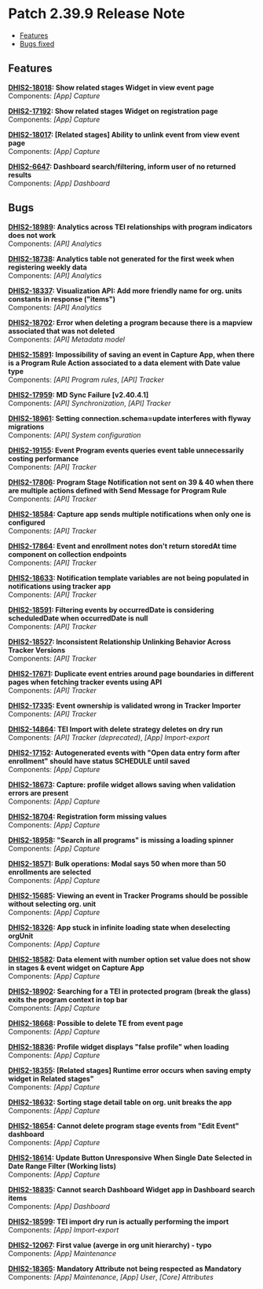 # Patch 2.39.9 Release Note

- [Features](#features)
- [Bugs fixed](#bugs)

## Features

**[DHIS2-18018](https://dhis2.atlassian.net/browse/DHIS2-18018): Show related stages Widget in view event page**  
Components: _[App] Capture_

**[DHIS2-17192](https://dhis2.atlassian.net/browse/DHIS2-17192): Show related stages Widget on registration page**  
Components: _[App] Capture_

**[DHIS2-18017](https://dhis2.atlassian.net/browse/DHIS2-18017): [Related stages] Ability to unlink event from view event page**  
Components: _[App] Capture_

**[DHIS2-6647](https://dhis2.atlassian.net/browse/DHIS2-6647): Dashboard search/filtering, inform user of no returned results**  
Components: _[App] Dashboard_

## Bugs

**[DHIS2-18989](https://dhis2.atlassian.net/browse/DHIS2-18989): Analytics across TEI relationships with program indicators does not work**  
Components: _[API] Analytics_

**[DHIS2-18738](https://dhis2.atlassian.net/browse/DHIS2-18738): Analytics table not generated for the first week when registering weekly data**  
Components: _[API] Analytics_

**[DHIS2-18337](https://dhis2.atlassian.net/browse/DHIS2-18337): Visualization API: Add more friendly name for org. units constants in response ("items")**  
Components: _[API] Analytics_

**[DHIS2-18702](https://dhis2.atlassian.net/browse/DHIS2-18702): Error when deleting a program because there is a mapview associated that was not deleted**  
Components: _[API] Metadata model_

**[DHIS2-15891](https://dhis2.atlassian.net/browse/DHIS2-15891): Impossibility of saving an event in Capture App, when there is a Program Rule Action associated to a data element with Date value type**  
Components: _[API] Program rules_, _[API] Tracker_

**[DHIS2-17959](https://dhis2.atlassian.net/browse/DHIS2-17959): MD Sync Failure [v2.40.4.1]**  
Components: _[API] Synchronization_, _[API] Tracker_

**[DHIS2-18961](https://dhis2.atlassian.net/browse/DHIS2-18961): Setting connection.schema=update interferes with flyway migrations**  
Components: _[API] System configuration_

**[DHIS2-19155](https://dhis2.atlassian.net/browse/DHIS2-19155): Event Program events queries event table unnecessarily costing performance**  
Components: _[API] Tracker_

**[DHIS2-17806](https://dhis2.atlassian.net/browse/DHIS2-17806): Program Stage Notification not sent on 39 & 40 when there are multiple actions defined with Send Message for Program Rule**  
Components: _[API] Tracker_

**[DHIS2-18584](https://dhis2.atlassian.net/browse/DHIS2-18584): Capture app sends multiple notifications when only one is configured**  
Components: _[API] Tracker_

**[DHIS2-17864](https://dhis2.atlassian.net/browse/DHIS2-17864): Event and enrollment notes don't return storedAt time component on collection endpoints**  
Components: _[API] Tracker_

**[DHIS2-18633](https://dhis2.atlassian.net/browse/DHIS2-18633): Notification template variables are not being populated in notifications using tracker app**  
Components: _[API] Tracker_

**[DHIS2-18591](https://dhis2.atlassian.net/browse/DHIS2-18591): Filtering events by occurredDate is considering scheduledDate when occurredDate is null**  
Components: _[API] Tracker_

**[DHIS2-18527](https://dhis2.atlassian.net/browse/DHIS2-18527): Inconsistent Relationship Unlinking Behavior Across Tracker Versions**  
Components: _[API] Tracker_

**[DHIS2-17671](https://dhis2.atlassian.net/browse/DHIS2-17671): Duplicate event entries around page boundaries in different pages when fetching tracker events using API**  
Components: _[API] Tracker_

**[DHIS2-17335](https://dhis2.atlassian.net/browse/DHIS2-17335): Event ownership is validated wrong in Tracker Importer**  
Components: _[API] Tracker_

**[DHIS2-14864](https://dhis2.atlassian.net/browse/DHIS2-14864): TEI Import with delete strategy deletes on dry run**  
Components: _[API] Tracker (deprecated)_, _[App] Import-export_

**[DHIS2-17152](https://dhis2.atlassian.net/browse/DHIS2-17152): Autogenerated events with "Open data entry form after enrollment" should have status SCHEDULE until saved**  
Components: _[App] Capture_

**[DHIS2-18673](https://dhis2.atlassian.net/browse/DHIS2-18673): Capture: profile widget allows saving when validation errors are present**  
Components: _[App] Capture_

**[DHIS2-18704](https://dhis2.atlassian.net/browse/DHIS2-18704): Registration form missing values**  
Components: _[App] Capture_

**[DHIS2-18958](https://dhis2.atlassian.net/browse/DHIS2-18958): "Search in all programs" is missing a loading spinner**  
Components: _[App] Capture_

**[DHIS2-18571](https://dhis2.atlassian.net/browse/DHIS2-18571): Bulk operations: Modal says 50 when more than 50 enrollments are selected**  
Components: _[App] Capture_

**[DHIS2-15685](https://dhis2.atlassian.net/browse/DHIS2-15685): Viewing an event in Tracker Programs should be possible without selecting org. unit**  
Components: _[App] Capture_

**[DHIS2-18326](https://dhis2.atlassian.net/browse/DHIS2-18326): App stuck in infinite loading state when deselecting orgUnit**  
Components: _[App] Capture_

**[DHIS2-18582](https://dhis2.atlassian.net/browse/DHIS2-18582): Data element with number option set value does not show in stages & event widget on Capture App**  
Components: _[App] Capture_

**[DHIS2-18902](https://dhis2.atlassian.net/browse/DHIS2-18902): Searching for a TEI in protected program (break the glass) exits the program context in top bar**  
Components: _[App] Capture_

**[DHIS2-18668](https://dhis2.atlassian.net/browse/DHIS2-18668): Possible to delete TE from event page**  
Components: _[App] Capture_

**[DHIS2-18836](https://dhis2.atlassian.net/browse/DHIS2-18836): Profile widget displays "false profile" when loading**  
Components: _[App] Capture_

**[DHIS2-18355](https://dhis2.atlassian.net/browse/DHIS2-18355): [Related stages] Runtime error occurs when saving empty widget in Related stages"**  
Components: _[App] Capture_

**[DHIS2-18632](https://dhis2.atlassian.net/browse/DHIS2-18632): Sorting stage detail table on org. unit breaks the app**  
Components: _[App] Capture_

**[DHIS2-18654](https://dhis2.atlassian.net/browse/DHIS2-18654): Cannot delete program stage events from "Edit Event" dashboard**  
Components: _[App] Capture_

**[DHIS2-18614](https://dhis2.atlassian.net/browse/DHIS2-18614): Update Button Unresponsive When Single Date Selected in Date Range Filter (Working lists)**  
Components: _[App] Capture_

**[DHIS2-18835](https://dhis2.atlassian.net/browse/DHIS2-18835): Cannot search Dashboard Widget app in Dashboard search items**  
Components: _[App] Dashboard_

**[DHIS2-18599](https://dhis2.atlassian.net/browse/DHIS2-18599): TEI import dry run is actually performing the import**  
Components: _[App] Import-export_

**[DHIS2-12067](https://dhis2.atlassian.net/browse/DHIS2-12067): First value (averge in org unit hierarchy) - typo**  
Components: _[App] Maintenance_

**[DHIS2-18365](https://dhis2.atlassian.net/browse/DHIS2-18365): Mandatory Attribute not being respected as Mandatory**  
Components: _[App] Maintenance_, _[App] User_, _[Core] Attributes_

